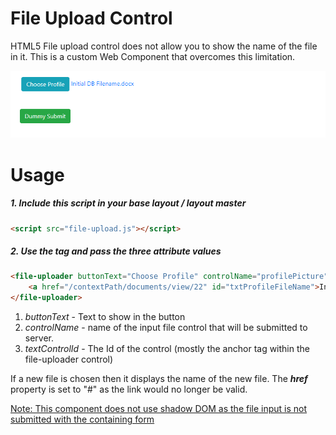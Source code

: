 # File Upload Control

HTML5 File upload control does not allow you to show the name of the file in it. This is a custom Web Component that overcomes this limitation.

![image-20210128185732552](image-20210128185732552.png)

# Usage

##### 1. Include this script in your base layout / layout master 

```html
<script src="file-upload.js"></script>
```

##### 2. Use the tag and pass the three attribute values 

```html
<file-uploader buttonText="Choose Profile" controlName="profilePicture" textControlId="txtProfileFileName">  
    <a href="/contextPath/documents/view/22" id="txtProfileFileName">Initial DB Filename.docx</a>
</file-uploader>
```

1.  *buttonText* - Text to show in the button
2.  *controlName* - name of the input file control that will be submitted to server.
3.  *textControlId* - The Id of the control (mostly the anchor tag within the file-uploader control)

If a new file is chosen then it displays the name of the new file. The ***href*** property is set to "#" as the link would no longer be valid.

<u>Note: This component does not use shadow DOM as the file input is not submitted with the containing form</u>

